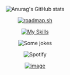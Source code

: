 
<div align=center>
  
![Anurag's GitHub stats](https://github-readme-stats.vercel.app/api?username=sudo-JACT&show_icons=true&theme=dark)

[![roadmap.sh](https://api.roadmap.sh/v1-badge/wide/64c0d9c4fcdcf9c5d50d7d42?variant=dark)](https://roadmap.sh)


 [![My Skills](https://skillicons.dev/icons?i=py,java,html,css,js,c,cpp,swift,rust,php,linux,androidstudio,arduino,bash,blender,bootstrap,docker,react)](https://skillicons.dev)
 
<img src="https://readme-jokes.vercel.app/api?bgColor=%23000000&textColor=%23b38600&aColor=%2300ff00&borderColor=%23ffbf00" alt="Some jokes"/>

![Spotify](https://spotify-recently-played-readme.vercel.app/api?user=jacoposgtoma)

<a href="#"><img src="https://media.tenor.com/images/fb93d897700567742a0dd643ae2b922e/tenor.gif" alt="image"></a>
</div>
<!---
sudo-JACT/sudo-JACT is a ✨ special ✨ repository because its `README.md` (this file) appears on your GitHub profile.
You can click the Preview link to take a look at your changes.
--->
